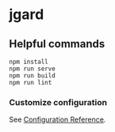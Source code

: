 # jgard

## Helpful commands
```
npm install
npm run serve
npm run build
npm run lint
```

### Customize configuration
See [Configuration Reference](https://cli.vuejs.org/config/).
